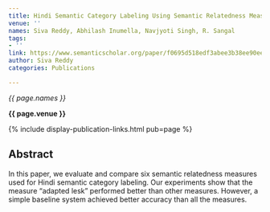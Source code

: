 ```yaml
---
title: Hindi Semantic Category Labeling Using Semantic Relatedness Measures
venue: ''
names: Siva Reddy, Abhilash Inumella, Navjyoti Singh, R. Sangal
tags:
- ''
link: https://www.semanticscholar.org/paper/f0695d518edf3abee3b38ee90ee09205e2ad7c10
author: Siva Reddy
categories: Publications

---
```


*{{ page.names }}*

**{{ page.venue }}**

{% include display-publication-links.html pub=page %}

## Abstract

In this paper, we evaluate and compare six semantic relatedness measures used for Hindi semantic category labeling. Our experiments show that the measure “adapted lesk” performed better than other measures. However, a simple baseline system achieved better accuracy than all the measures.